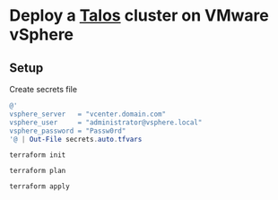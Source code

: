 # Deploy a [Talos](https://github.com/siderolabs/talos) cluster on VMware vSphere

## Setup

Create secrets file

```powershell
@'
vsphere_server   = "vcenter.domain.com"
vsphere_user     = "administrator@vsphere.local"
vsphere_password = "Passw0rd"
'@ | Out-File secrets.auto.tfvars
```

```
terraform init

terraform plan

terraform apply
```